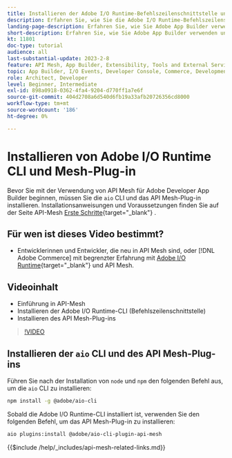 ```yaml
---
title: Installieren der Adobe I/O Runtime-Befehlszeilenschnittstelle und des API Mesh-Plug-ins
description: Erfahren Sie, wie Sie die Adobe I/O Runtime-Befehlszeilenschnittstelle und das API Mesh-Plug-in installieren
landing-page-description: Erfahren Sie, wie Sie Adobe App Builder verwenden und das Plug-in "Adobe I/O Runtime with API Mesh“ installieren.
short-description: Erfahren Sie, wie Sie Adobe App Builder verwenden und das Plug-in "Adobe I/O Runtime with API Mesh“ installieren.
kt: 11801
doc-type: tutorial
audience: all
last-substantial-update: 2023-2-8
feature: API Mesh, App Builder, Extensibility, Tools and External Services, Backend Development
topic: App Builder, I/O Events, Developer Console, Commerce, Development, Integrations
role: Architect, Developer
level: Beginner, Intermediate
exl-id: 898a0918-0362-4fa4-9204-d770ff1a7e6f
source-git-commit: 404d2708a6d540d6fb19a33afb20726356cd8000
workflow-type: tm+mt
source-wordcount: '186'
ht-degree: 0%

---
```


# Installieren von Adobe I/O Runtime CLI und Mesh-Plug-in

Bevor Sie mit der Verwendung von API Mesh für Adobe Developer App Builder beginnen, müssen Sie die `aio` CLI und das API Mesh-Plug-in installieren.
Installationsanweisungen und Voraussetzungen finden Sie auf der Seite API-Mesh [Erste Schritte](https://developer.adobe.com/graphql-mesh-gateway/gateway/getting-started/){target="_blank"} .

## Für wen ist dieses Video bestimmt?

* Entwicklerinnen und Entwickler, die neu in API Mesh sind, oder [!DNL Adobe Commerce] mit begrenzter Erfahrung mit [Adobe I/O Runtime](https://developer.adobe.com/runtime/docs/guides/overview/){target="_blank"} und API Mesh.

## Videoinhalt

* Einführung in API-Mesh
* Installieren der Adobe I/O Runtime-CLI (Befehlszeilenschnittstelle)
* Installieren des API Mesh-Plug-ins

>[!VIDEO](https://video.tv.adobe.com/v/3414122?quality=12&learn=on)

## Installieren der `aio` CLI und des API Mesh-Plug-ins

Führen Sie nach der Installation von `node` und `npm` den folgenden Befehl aus, um die `aio` CLI zu installieren:

```bash
npm install -g @adobe/aio-cli
```

Sobald die Adobe I/O Runtime-CLI installiert ist, verwenden Sie den folgenden Befehl, um das API Mesh-Plug-in zu installieren:

```bash
aio plugins:install @adobe/aio-cli-plugin-api-mesh
```

{{$include /help/_includes/api-mesh-related-links.md}}
